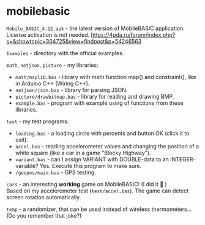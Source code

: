 # mobilebasic

`Mobile_BASIC_4.12.apk` - the latest version of MobileBASIC application. License activation is not needed. https://4pda.ru/forum/index.php?s=&showtopic=304725&view=findpost&p=54246563

`Examples` - directory with the official examples.

`math`, `netjson`, `picture` - my libraries:
 - `math/maplib.bas` - library with math function map() and constraint(), like in Arduino C++ (Wiring C++).
 - `netjson/json.bas` - library for parsing JSON.
 - `picture/drawbitmap.bas` - library for reading and drawing BMP.
 - `example.bas` - program with example using of functions from these libraries.

`test` - my test programs:
 - `loading.bas` - a loading circle with percents and button OK (click it to exit).
 - `accel.bas` - reading accelerometer values and changing the position of a white square (like a car in a game "Blocky Highway").
 - `variant.bas` - can I assign VARIANT with DOUBLE-data to an INTEGER-variable? Yes. Execute this program to make sure.
 - `/geopos/main.bas` - GPS testing.

`cars` - an interesting **working** game on MobileBASIC! (I did it :slightly_smiling_face: )  
Based on my accelerometer test (`test/accel.bas`). The game can detect screen rotation automatically.

`temp` - a randomizer, that can be used instead of wireless thermometers... (Do you remember that joke?)
